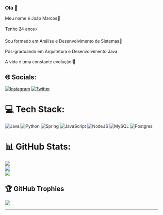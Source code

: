 ### Olá 👋

Meu nome é João Marcos💬 <br><br>Tenho 24 anos⚡ <br><br>Sou formado em Análise e Desenvolvimento de Sistemas🔭 <br><br>Pós-graduando em Arquitetura e Desenvolvimento Java <br><br>A vida é uma constante evolução!🌱


## 🌐 Socials:
[![Instagram](https://img.shields.io/badge/Instagram-%23E4405F.svg?logo=Instagram&logoColor=white)](https://instagram.com/joaomarcosks) [![Twitter](https://img.shields.io/badge/Twitter-%231DA1F2.svg?logo=Twitter&logoColor=white)](https://twitter.com/joaomarcoskss) 

# 💻 Tech Stack:
![Java](https://img.shields.io/badge/java-%23ED8B00.svg?style=for-the-badge&logo=openjdk&logoColor=white) ![Python](https://img.shields.io/badge/python-3670A0?style=for-the-badge&logo=python&logoColor=ffdd54) ![Spring](https://img.shields.io/badge/spring-%236DB33F.svg?style=for-the-badge&logo=spring&logoColor=white) ![JavaScript](https://img.shields.io/badge/javascript-%23323330.svg?style=for-the-badge&logo=javascript&logoColor=%23F7DF1E) ![NodeJS](https://img.shields.io/badge/node.js-6DA55F?style=for-the-badge&logo=node.js&logoColor=white) ![MySQL](https://img.shields.io/badge/mysql-%2300000f.svg?style=for-the-badge&logo=mysql&logoColor=white) ![Postgres](https://img.shields.io/badge/postgres-%23316192.svg?style=for-the-badge&logo=postgresql&logoColor=white)
# 📊 GitHub Stats:
![](https://github-readme-stats.vercel.app/api?username=joaomarcosks&theme=dark&hide_border=false&include_all_commits=true&count_private=true)<br/>
![](https://github-readme-streak-stats.herokuapp.com/?user=joaomarcosks&theme=dark&hide_border=false)<br/>
![](https://github-readme-stats.vercel.app/api/top-langs/?username=joaomarcosks&theme=dark&hide_border=false&include_all_commits=true&count_private=true&layout=compact)

## 🏆 GitHub Trophies
![](https://github-profile-trophy.vercel.app/?username=joaomarcosks&theme=radical&no-frame=false&no-bg=true&margin-w=4)

---


<!-- Proudly created with GPRM ( https://gprm.itsvg.in ) -->
